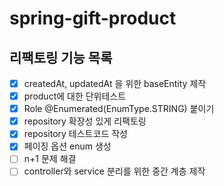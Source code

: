 # spring-gift-product

## 리팩토링 기능 목록

- [x] createdAt, updatedAt 을 위한 baseEntity 제작
- [x] product에 대한 단위테스트
- [x] Role @Enumerated(EnumType.STRING) 붙이기
- [x] repository 확장성 있게 리팩토링
- [x] repository 테스트코드 작성
- [x] 페이징 옵션 enum 생성
- [ ] n+1 문제 해결
- [ ] controller와 service 분리를 위한 중간 계층 제작